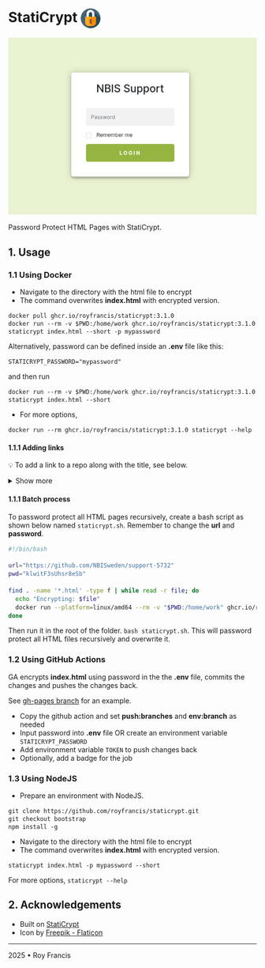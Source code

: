 # StatiCrypt <span><a href="https://github.com/royfrancis/staticrypt"><img src="staticrypt.png" style="height:40px;vertical-align:middle;"></a></span>

![preview](preview.png)

Password Protect HTML Pages with StatiCrypt.

## 1. Usage

### 1.1 Using Docker

- Navigate to the directory with the html file to encrypt
- The command overwrites **index.html** with encrypted version.

```
docker pull ghcr.io/royfrancis/staticrypt:3.1.0
docker run --rm -v $PWD:/home/work ghcr.io/royfrancis/staticrypt:3.1.0 staticrypt index.html --short -p mypassword
```

Alternatively, password can be defined inside an **.env** file like this:

```
STATICRYPT_PASSWORD="mypassword"
```

and then run

```
docker run --rm -v $PWD:/home/work ghcr.io/royfrancis/staticrypt:3.1.0 staticrypt index.html --short
```

- For more options, 

```
docker run --rm ghcr.io/royfrancis/staticrypt:3.1.0 staticrypt --help
```

#### 1.1.1 Adding links

:bulb: To add a link to a repo along with the title, see below.

<details>
<summary>Show more</summary>

![](preview-repo.png)

Change `#` in `href='#'` to a URL. The default SVG is GitHub.

```
docker run --rm -v $PWD:/home/work ghcr.io/royfrancis/staticrypt:3.1.0 staticrypt index.html -d "enc" --short --template-title "NBIS Support&nbsp<a href='#' target='_blank'><svg width='30' height='30' xmlns='http://www.w3.org/2000/svg' viewBox='0 0 496 512'><path d='M165.9 397.4c0 2-2.3 3.6-5.2 3.6-3.3.3-5.6-1.3-5.6-3.6 0-2 2.3-3.6 5.2-3.6 3-.3 5.6 1.3 5.6 3.6zm-31.1-4.5c-.7 2 1.3 4.3 4.3 4.9 2.6 1 5.6 0 6.2-2s-1.3-4.3-4.3-5.2c-2.6-.7-5.5.3-6.2 2.3zm44.2-1.7c-2.9.7-4.9 2.6-4.6 4.9.3 2 2.9 3.3 5.9 2.6 2.9-.7 4.9-2.6 4.6-4.6-.3-1.9-3-3.2-5.9-2.9zM244.8 8C106.1 8 0 113.3 0 252c0 110.9 69.8 205.8 169.5 239.2 12.8 2.3 17.3-5.6 17.3-12.1 0-6.2-.3-40.4-.3-61.4 0 0-70 15-84.7-29.8 0 0-11.4-29.1-27.8-36.6 0 0-22.9-15.7 1.6-15.4 0 0 24.9 2 38.6 25.8 21.9 38.6 58.6 27.5 72.9 20.9 2.3-16 8.8-27.1 16-33.7-55.9-6.2-112.3-14.3-112.3-110.5 0-27.5 7.6-41.3 23.6-58.9-2.6-6.5-11.1-33.3 2.6-67.9 20.9-6.5 69 27 69 27 20-5.6 41.5-8.5 62.8-8.5s42.8 2.9 62.8 8.5c0 0 48.1-33.6 69-27 13.7 34.7 5.2 61.4 2.6 67.9 16 17.7 25.8 31.5 25.8 58.9 0 96.5-58.9 104.2-114.8 110.5 9.2 7.9 17 22.9 17 46.4 0 33.7-.3 75.4-.3 83.6 0 6.5 4.6 14.4 17.3 12.1C428.2 457.8 496 362.9 496 252 496 113.3 383.5 8 244.8 8zM97.2 352.9c-1.3 1-1 3.3.7 5.2 1.6 1.6 3.9 2.3 5.2 1 1.3-1 1-3.3-.7-5.2-1.6-1.6-3.9-2.3-5.2-1zm-10.8-8.1c-.7 1.3.3 2.9 2.3 3.9 1.6 1 3.6.7 4.3-.7.7-1.3-.3-2.9-2.3-3.9-2-.6-3.6-.3-4.3.7zm32.4 35.6c-1.6 1.3-1 4.3 1.3 6.2 2.3 2.3 5.2 2.6 6.5 1 1.3-1.3.7-4.3-1.3-6.2-2.2-2.3-5.2-2.6-6.5-1zm-11.4-14.7c-1.6 1-1.6 3.6 0 5.9 1.6 2.3 4.3 3.3 5.6 2.3 1.6-1.3 1.6-3.9 0-6.2-1.4-2.3-4-3.3-5.6-2z'/></svg></a>"
```

In this case, the encrypted html file is written inside the directory **enc**. Verify, then, move this and overwrite the original html file.

</details>

#### 1.1.1 Batch process

To password protect all HTML pages recursively, create a bash script as shown below named `staticrypt.sh`. Remember to change the **url** and **password**.

```bash
#!/bin/bash

url="https://github.com/NBISweden/support-5732"
pwd="klwitF3sUhsr8eSb"

find . -name '*.html' -type f | while read -r file; do
  echo "Encrypting: $file"
  docker run --platform=linux/amd64 --rm -v "$PWD:/home/work" ghcr.io/royfrancis/staticrypt:3.1.0 staticrypt $file -p "${pwd}" --template-title "NBIS Support&nbsp<a href='${url}' target='_blank'><svg width='30' height='30' xmlns='http://www.w3.org/2000/svg' viewBox='0 0 496 512'><path d='M165.9 397.4c0 2-2.3 3.6-5.2 3.6-3.3.3-5.6-1.3-5.6-3.6 0-2 2.3-3.6 5.2-3.6 3-.3 5.6 1.3 5.6 3.6zm-31.1-4.5c-.7 2 1.3 4.3 4.3 4.9 2.6 1 5.6 0 6.2-2s-1.3-4.3-4.3-5.2c-2.6-.7-5.5.3-6.2 2.3zm44.2-1.7c-2.9.7-4.9 2.6-4.6 4.9.3 2 2.9 3.3 5.9 2.6 2.9-.7 4.9-2.6 4.6-4.6-.3-1.9-3-3.2-5.9-2.9zM244.8 8C106.1 8 0 113.3 0 252c0 110.9 69.8 205.8 169.5 239.2 12.8 2.3 17.3-5.6 17.3-12.1 0-6.2-.3-40.4-.3-61.4 0 0-70 15-84.7-29.8 0 0-11.4-29.1-27.8-36.6 0 0-22.9-15.7 1.6-15.4 0 0 24.9 2 38.6 25.8 21.9 38.6 58.6 27.5 72.9 20.9 2.3-16 8.8-27.1 16-33.7-55.9-6.2-112.3-14.3-112.3-110.5 0-27.5 7.6-41.3 23.6-58.9-2.6-6.5-11.1-33.3 2.6-67.9 20.9-6.5 69 27 69 27 20-5.6 41.5-8.5 62.8-8.5s42.8 2.9 62.8 8.5c0 0 48.1-33.6 69-27 13.7 34.7 5.2 61.4 2.6 67.9 16 17.7 25.8 31.5 25.8 58.9 0 96.5-58.9 104.2-114.8 110.5 9.2 7.9 17 22.9 17 46.4 0 33.7-.3 75.4-.3 83.6 0 6.5 4.6 14.4 17.3 12.1C428.2 457.8 496 362.9 496 252 496 113.3 383.5 8 244.8 8zM97.2 352.9c-1.3 1-1 3.3.7 5.2 1.6 1.6 3.9 2.3 5.2 1 1.3-1 1-3.3-.7-5.2-1.6-1.6-3.9-2.3-5.2-1zm-10.8-8.1c-.7 1.3.3 2.9 2.3 3.9 1.6 1 3.6.7 4.3-.7.7-1.3-.3-2.9-2.3-3.9-2-.6-3.6-.3-4.3.7zm32.4 35.6c-1.6 1.3-1 4.3 1.3 6.2 2.3 2.3 5.2 2.6 6.5 1 1.3-1.3.7-4.3-1.3-6.2-2.2-2.3-5.2-2.6-6.5-1zm-11.4-14.7c-1.6 1-1.6 3.6 0 5.9 1.6 2.3 4.3 3.3 5.6 2.3 1.6-1.3 1.6-3.9 0-6.2-1.4-2.3-4-3.3-5.6-2z' /></svg></a>" \;
done
```

Then run it in the root of the folder. `bash staticrypt.sh`. This will password protect all HTML files recursively and overwrite it.

### 1.2 Using GitHub Actions

GA encrypts **index.html** using password in the the **.env** file, commits the changes and pushes the changes back.

See [gh-pages branch](https://github.com/royfrancis/staticrypt/tree/gh-pages) for an example.

- Copy the github action and set **push:branches** and **env:branch** as needed
- Input password into **.env** file OR create an environment variable `STATICRYPT_PASSWORD`
- Add environment variable `TOKEN` to push changes back
- Optionally, add a badge for the job

### 1.3 Using NodeJS

- Prepare an environment with NodeJS.

```
git clone https://github.com/royfrancis/staticrypt.git
git checkout bootstrap
npm install -g
```

- Navigate to the directory with the html file to encrypt
- The command overwrites **index.html** with encrypted version.

```
staticrypt index.html -p mypassword --short
```

For more options, `staticrypt --help`

## 2. Acknowledgements

- Built on [StatiCrypt](https://github.com/robinmoisson/staticrypt/)
- Icon by [Freepik - Flaticon](https://www.flaticon.com)

---

2025 • Roy Francis
